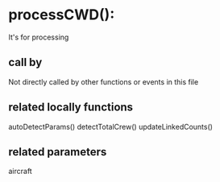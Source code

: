 # processCWD():

It's for processing

## call by

Not directly called by other functions or events in this file

## related locally functions

autoDetectParams()
detectTotalCrew()
updateLinkedCounts()

## related parameters

aircraft

